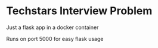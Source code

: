 # Techstars Interview Problem

Just a flask app in a docker container

Runs on port 5000 for easy flask usage
